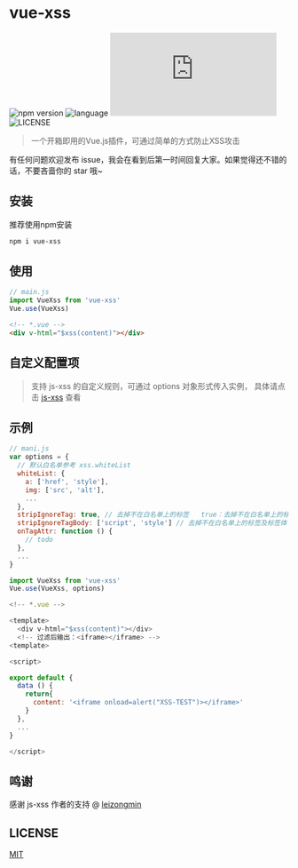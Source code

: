 # vue-xss

![npm version](https://img.shields.io/npm/v/vue-xss)
![language](https://img.shields.io/github/languages/top/hua909000/vue-xss)
![file size](https://img.shields.io/github/size/hua909000/vue-xss/index.js)
![LICENSE](https://img.shields.io/npm/l/vue-xss)

> 一个开箱即用的Vue.js插件，可通过简单的方式防止XSS攻击

有任何问题欢迎发布 issue，我会在看到后第一时间回复大家。如果觉得还不错的话，不要吝啬你的 star 哦~

## 安装

推荐使用npm安装

```bash
npm i vue-xss
```

## 使用

```js
// main.js
import VueXss from 'vue-xss'
Vue.use(VueXss)
```

```html
<!-- *.vue -->
<div v-html="$xss(content)"></div>
```

## 自定义配置项

> 支持 js-xss 的自定义规则，可通过 options 对象形式传入实例， 具体请点击 [js-xss](https://github.com/leizongmin/js-xss) 查看

## 示例

```js
// mani.js
var options = {
  // 默认白名单参考 xss.whiteList
  whiteList: {
    a: ['href', 'style'],
    img: ['src', 'alt'],
    ...
  },
  stripIgnoreTag: true, // 去掉不在白名单上的标签   true：去掉不在白名单上的标签
  stripIgnoreTagBody: ['script', 'style'] // 去掉不在白名单上的标签及标签体   ['tag1', 'tag2']：仅去掉指定的不在白名单上的标签
  onTagAttr: function () {
    // todo
  },
  ...
}

import VueXss from 'vue-xss'
Vue.use(VueXss, options)
```

```js
<!-- *.vue -->

<template>
  <div v-html="$xss(content)"></div>
  <!-- 过滤后输出：<iframe></iframe> -->
<template>

<script>

export default {
  data () {
    return{
      content: '<iframe onload=alert("XSS-TEST")></iframe>'
    }
  },
  ...
}

</script>
```

## 鸣谢

感谢 js-xss 作者的支持 @ [leizongmin](https://github.com/leizongmin)

## LICENSE

[MIT](./LICENSE)
